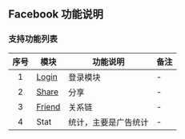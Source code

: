 ## Facebook 功能说明

### 支持功能列表

| 序号 | 模块 | 功能说明 | 备注 |
| :--: | -- | ------- | --- |
| 1 | [Login](Facebook/login.md) | 登录模块 | - |
| 2 | [Share](Facebook/share.md) | 分享 | - |
| 3 | [Friend](Facebook/friend.md) | 关系链 | - |
| 4 | Stat | 统计，主要是广告统计 | - |

